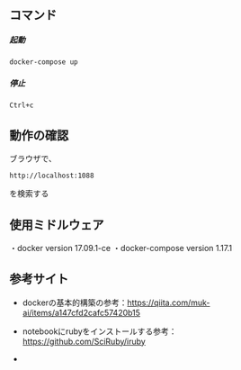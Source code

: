 ## コマンド

##### 起動
```
docker-compose up
```

##### 停止
```
Ctrl+c
```

## 動作の確認
ブラウザで、
```
http://localhost:1088
```
を検索する

## 使用ミドルウェア
・docker version 17.09.1-ce
・docker-compose version 1.17.1


## 参考サイト
- dockerの基本的構築の参考：https://qiita.com/muk-ai/items/a147cfd2cafc57420b15

- notebookにrubyをインストールする参考：https://github.com/SciRuby/iruby
- 
